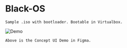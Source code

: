 # Black-OS

`Sample .iso with bootloader. Bootable in Virtualbox.`


![Demo](ScreenRecording2019-07-12at3.gif)

`Above is the Concept UI Demo in Figma.`
